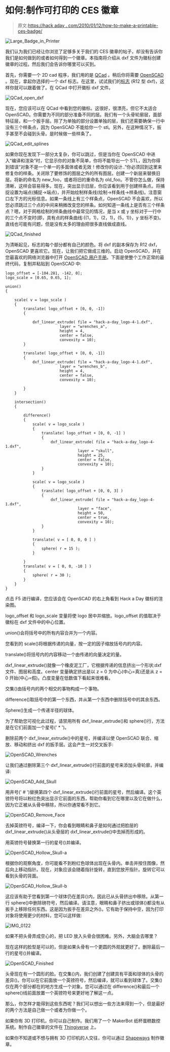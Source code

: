 # 如何:制作可打印的 CES 徽章

> 原文:[https://hack aday . com/2010/01/12/how-to-make-a-printable-ces-badge/](https://hackaday.com/2010/01/12/how-to-make-a-printable-ces-badge/)

![](../Images/fa41eb05976517374df72b4fadb387eb.png "Large_Badge_in_Printer")

我们认为我们已经让你浏览了足够多关于我们的 CES 徽章的帖子，却没有告诉你我们是如何做到的或者如何得到一个徽章。本指南将介绍从 dxf 文件为徽标创建徽章的过程。然后我们会告诉你哪里可以买到。

首先，你需要一个 2D cad 程序，我们用的是 [QCad](http://www.qcad.org/) 。稍后你将需要 [OpenSCAD](http://openscad.org/) 。现在，拿起你选择的一个 dxf 标志。在这里，试试我们的[标志](http://www.thingiverse.com/download:4256) (R12 型 dxf)，这样你就可以跟着做了。在 QCad 中打开徽标 dxf 文件。

![](../Images/b0eb3be0730de539ca29b6396115cc80.png "QCad_open_dxf")

现在，您应该可以在 QCad 中看到您的徽标。这很好，很漂亮，但它不太适合 OpenSCAD。你需要为不同的部分准备不同的层。我们有一个头骨轮廓层，面部特征层，和一个扳手层。除了为单独的部分设置单独的层，我们还需要确保一行中没有三个样条点，因为 OpenSCAD 不能给你一个 stl。另外，在这种情况下，扳手甚至不会碰到头骨。是时候做一些样条了。

![](../Images/589f75cc5678143d17538b0d70c78308.png "QCad_edit_splines")

如果你现在发现下一部分太复杂，你可以跳过，但是当你在 OpenSCAD 中进入“编译和渲染”时，它显示你的对象不简单，你将不能导出一个 STL，因为你得到错误“对象不是一个单一的多面体或者无效！修改你的设计..”你必须回到这里来修复你的样条。关闭除了要修饰的图层之外的所有图层。创建一个新层来替换旧层。将新的命名为 new_foo，或者将旧的重命名为 old_foo。不管你怎么做，保持清晰，这样会容易得多。现在，突出显示旧层，你应该看到用于创建样条点。将捕捉设置为端点(捕捉->端点)，并开始绘制样条线(绘制->样条线->样条线)。注意窗口左下方的光标信息。如果一条线上有三个样条点，OpenSCAD 不会喜欢，所以您必须跳过三个点的中间来稍微改变您的样条。如何知道一条线上是否有三个样条点？嗯，对于网格绘制的样条曲线中最常见的情况，是当 x 或 y 坐标对于一行中的三个点不变时(即，具有点的样条曲线:{(1，1)，(2，1)，(5，1)}，y 坐标不变)。直线也可能有问题，但是没有太多的理由把很多直线做成直线。

![](../Images/696e1696194fe669d61f9c5aaeeb21c8.png "QCad_finished")

为清晰起见，标志的每个部分都有自己的颜色。将 dxf 的副本保存为 R12 dxf，OpenSCAD 更喜欢它。现在，让我们把它做成三维的。启动 OpenSCAD，并在您最喜欢的网络浏览器中打开 [OpenSCAD 用户手册](http://en.wikibooks.org/wiki/OpenSCAD_User_Manual)。下面是使整个工作正常的最终代码，复制并粘贴到 OpenSCAD 中:

```
logo_offset = [-104.281, -142, 0];
logo_scale = [0.65, 0.65, 1];

union()
{

	scale( v = logo_scale )
	{
		translate( logo_offset + [0, 0, -1])
		{

			dxf_linear_extrude(	file = "hack-a-day_logo-4-1.dxf",
						layer = "wrenches_a",
						height = 4,
						center = false,
						convexity = 10);
		}

		translate( logo_offset + [0, 0, -1])
		{
			dxf_linear_extrude(	file = "hack-a-day_logo-4-1.dxf",
						layer = "wrenches_b",
						height = 4,
						center = false,
						convexity = 10);

		}
	}

	intersection()
	{

		difference()
		{
			scale( v = logo_scale )
			{
				translate( logo_offset + [0, 0, -1] )
				{
					dxf_linear_extrude(	file = "hack-a-day_logo-4-1.dxf",
								layer = "skull",
								height = 25,
								center = false,
								convexity = 10);
				}
			}

			scale( v = logo_scale )
			{
				translate( logo_offset + [0, 0, 3] )
				{
					dxf_linear_extrude(	file = "hack-a-day_logo-4-1.dxf",
								layer = "face",
								height = 50,
								center = true,
								convexity = 10);
				}
			}		

			translate( v = [ 0, 0, 0 ] )
			{
				sphere( r = 15 );
			}	

		}
		translate( v = [ 0, 0, -10 ] )
		{
			sphere( r = 30 );
		}
	}
}
```

点击 F5 进行编译，您应该会在 OpenSCAD 的右上角看到 Hack a Day 徽标的渲染图。

logo_offset 和 logo_scale 变量将使 logo 居中并缩放。logo_offset 的值取决于徽标在 dxf 文件中的中心位置。

union()会将括号中的所有内容合并为一个内容。

您看到的 scale()将根据传递的向量，按一定的因子缩放括号内的内容。

translate()将括号内的内容移动一个由传递的向量决定的量。

dxf_linear_extrude()就像一个橡皮泥工厂，它根据传递的信息挤出一个形状:dxf 文件、图层和高度。center 变量确定挤出是以 z = 0 为中心(中心=真)还是从 z = 0 开始(中心=假)。凸度变量在低数值下看起来很难看。

交集()由括号内的两个相交的事物构成一个事物。

difference()取括号中的第一个东西，并从第一个东西中删除括号中的其余东西。

Sphere()生成一个传递半径的球体。

为了帮助您可视化此过程，请禁用所有 dxf_linear_extrude()和 sphere()行，方法是在它们前面加一个星号(' * ')。

删除前两个 dxf_linear_extrude()中的星号，并编译以使 OpenSCAD 联合、缩放、移动和挤出 dxf 的扳手层。这会产生一对交叉扳手:

![](../Images/24cfef2a4c3ca51208a7f09459355980.png "OpenSCAD_Wrenches")

让我们通过删除第三个 dxf_linear_extrude()行前面的星号来添加头骨轮廓，并编译:

![](../Images/4b3cf26c80b377095057eae9ff7fba9b.png "OpenSCAD_Add_Skull")

用井号(' # ')替换第四个 dxf_linear_extrude()行前面的星号，然后编译。这个英镑符号将以粉红色突出显示它前面的东西，帮助你看到它在哪里以及它在做什么，因为它正被从头骨中移除，所以你通常看不到它。

![](../Images/d4f496ee75c2d7bb89dd2dd2866989a2.png "OpenSCAD_Remove_Face")

去掉英镑符号，编译一下，你会看到眼睛和鼻子是如何通过把脸层的 dxf_linear_extrude()从头骨层的 dxf_linear_extrude()中去掉而形成的。

用英镑符号替换第一行的星号()并编译。

![](../Images/75014efcab6e11dc325ffbb3443ec8ca.png "OpenSCAD_Hollow_Skull-a")

根据你的观察角度，你可能看不到粉红色球体出现在头骨内。单击并按住图像，然后向上移动指针。现在，对象应该会随着指针旋转，直到您放开指针。旋转它可以看到头骨的背面。

![](../Images/268dd01befe5aae42b1b60714dd47c59.png "OpenSCAD_Hollow_Skull-b")

这应该有助于您看到第一个球体仍在差异()内，因此已从头骨挤出中移除。从第一行 sphere()中删除磅符号，然后编译。请注意，眼睛和鼻子挤出或球体()都没有从扳手上移除任何东西。这是因为扳手在差异之外()。它有助于保持中空，因为打印对象将使用更少的材料，您可以这样做:

![](../Images/66dcb107db18b61f652504a08780c2f9.png "IMG_0122")

如果不把头骨弄成空心的，把 LED 放入头骨会很困难。另外，大脑会去哪里？

现在这样的脸型是可以的，但是如果头骨有一个更圆的外观就更好了。删除最后一行的星号()并编译。

![](../Images/061212ad396a5b7c3503d9ac07189543.png "OpenSCAD_Finished")

头骨现在有一个圆形的脸。在交集()内，我们创建了创建具有平面和球体的头骨的差异()。你可以在它前面放一个英镑符号，然后编译，就可以看到球体了。交集()仅在两个部分都在的地方生成一个对象。您可以通过在 difference()和最后一个 sphere()线前面放置一个英镑符号来更好地了解这一点。

那么，你怎样才能得到这些东西呢？我们可以想出一些方法来得到一个，但是最好的两个方法是自己做一个或者为你做一个。

如果你有 3D 打印机，你可以自己制作。我们用了一个 MakerBot 纸杯蛋糕数控系统。制作自己徽章的文件在 [Thingiverse](http://www.thingiverse.com/thing:1562) 上。

如果你不知道或不想与拥有 3D 打印机的人交往，你可以通过 [Shapeways](http://shapeways.com/model/80960/large_hack_a_day_badge.html) 制作徽章。